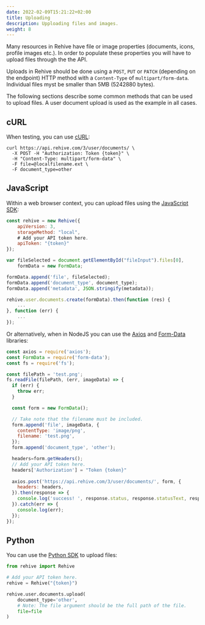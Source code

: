 ```yaml
---
date: 2022-02-09T15:21:22+02:00
title: Uploading
description: Upploading files and images.
weight: 8
---
```


Many resources in Rehive have file or image properties (documents, icons, profile images etc.). In order to populate these properties you will have to upload files through the the API. 

Uploads in Rehive should be done using a `POST`, `PUT` or `PATCH` (depending on the endpoint) HTTP method with a `Content-Type` of `multipart/form-data`. Individual files myst be smaller than 5MB (5242880 bytes).

The following sections describe some common methods that can be used to upload files. A user document upload is used as the example in all cases.

## cURL

When testing, you can use [cURL](https://curl.se/):

```shell
curl https://api.rehive.com/3/user/documents/ \
  -X POST -H "Authorization: Token {token}" \
  -H "Content-Type: multipart/form-data" \
  -F file=@localfilename.ext \
  -F document_type=other
```

## JavaScript

Within a web browser context, you can upload files using the [JavaScript SDK](https://www.npmjs.com/package/rehive):

```javascript
const rehive = new Rehive({
    apiVersion: 3, 
    storageMethod: "local",
    # Add your API token here.
    apiToken: "{token}"
});

var fileSelected = document.getElementById("fileInput").files[0],
    formData = new FormData;

formData.append('file', fileSelected);
formData.append('document_type', document_type);
formData.append('metadata', JSON.stringify(metadata));

rehive.user.documents.create(formData).then(function (res) {
    ...
}, function (err) {
    ...
});
```

Or alternatively, when in NodeJS you can use the [Axios](https://www.npmjs.com/package/axios) and [Form-Data](https://www.npmjs.com/package/form-data) libraries:

```javascript
const axios = require('axios');
const FormData = require('form-data');
const fs = require('fs');

const filePath = 'test.png';
fs.readFile(filePath, (err, imageData) => {
  if (err) {
    throw err;
  }

  const form = new FormData();

  // Take note that the filename must be included.
  form.append('file', imageData, {
    contentType: 'image/png',
    filename: 'test.png',
  });
  form.append('document_type', 'other');

  headers=form.getHeaders();
  // Add your API token here.
  headers['Authorization'] = "Token {token}"
  
  axios.post('https://api.rehive.com/3/user/documents/', form, {
    headers: headers,
  }).then(response => {
    console.log('success! ', response.status, response.statusText, response.headers);
  }).catch(err => {
    console.log(err);
  });
});
```

## Python

You can use the [Python SDK](https://pypi.org/project/rehive/) to upload files:

```python
from rehive import Rehive

# Add your API token here.
rehive = Rehive("{token}")

rehive.user.documents.upload(
    document_type='other',
    # Note: The file argument should be the full path of the file.
    file=file
)
```
